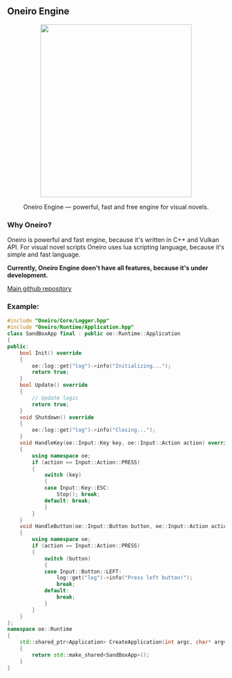 ## Oneiro Engine

<p align="center">
  <img src="https://user-images.githubusercontent.com/74720936/164480358-22f89315-fe38-46ba-a808-ddbcd1f8565c.png" width="350" height="400">
</p>

<p align="center">Oneiro Engine — powerful, fast and free engine for visual novels.</p>

### Why Oneiro?

Oneiro is powerful and fast engine, because it's written in C++ and Vulkan API. For visual novel scripts Oneiro uses lua scripting language, because it's simple and fast language.

**Currently, Oneiro Engine doen't have all features, because it's under development.**

[Main github repository](https://github.com/OneiroGames/Oneiro)

### Example:
```cpp
#include "Oneiro/Core/Logger.hpp"
#include "Oneiro/Runtime/Application.hpp"
class SandBoxApp final : public oe::Runtime::Application
{
public:
    bool Init() override
    {
        oe::log::get("log")->info("Initializing...");
        return true;
    }
    bool Update() override
    {
        // Update logic
        return true;
    }
    void Shutdown() override
    {
        oe::log::get("log")->info("Closing...");
    }
    void HandleKey(oe::Input::Key key, oe::Input::Action action) override
    {
        using namespace oe;
        if (action == Input::Action::PRESS)
        {
            switch (key)
            {
            case Input::Key::ESC:
                Stop(); break;
            default: break;
            }
        }
    }
    void HandleButton(oe::Input::Button button, oe::Input::Action action) override
    {
        using namespace oe;
        if (action == Input::Action::PRESS)
        {
            switch (button)
            {
            case Input::Button::LEFT:
                log::get("log")->info("Press left button!");
                break;
            default:
                break;
            }
        }
    }
};
namespace oe::Runtime
{
    std::shared_ptr<Application> CreateApplication(int argc, char* argv[])
    {
        return std::make_shared<SandBoxApp>();
    }
}
```
